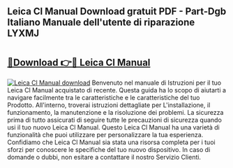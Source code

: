## Leica Cl Manual Download gratuit PDF - Part-Dgb Italiano Manuale dell'utente di riparazione LYXMJ

# <h2><a href="http://df9244.blite.top/?on=Leica+Cl+Manual">🔗Download 👉🔴 Leica Cl Manual</a></h2>

[![Leica Cl Manual download](https://i.imgur.com/lujVjoI.png)](http://df9244.blite.top/?on=Leica+Cl+Manual)
Benvenuto nel manuale di Istruzioni per il tuo Leica Cl Manual acquistato di recente. Questa guida ha lo scopo di aiutarti a navigare facilmente tra le caratteristiche e le caratteristiche del tuo Prodotto. All'interno, troverai istruzioni dettagliate per L'installazione, il funzionamento, la manutenzione e la risoluzione dei problemi. La sicurezza prima di tutto assicurati di seguire tutte le precauzioni di sicurezza quando usi il tuo nuovo Leica Cl Manual. Questo Leica Cl Manual ha una varietà di funzionalità che puoi utilizzare per personalizzare la tua esperienza. Confidiamo che Leica Cl Manual sia stata una risorsa completa per i tuoi sforzi per conoscere le specifiche del tuo nuovo dispositivo. In caso di domande o dubbi, non esitare a contattare il nostro Servizio Clienti.

